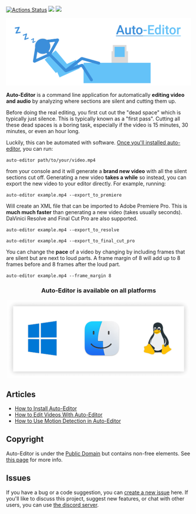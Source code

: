[![Actions Status](https://github.com/wyattblue/auto-editor/workflows/build/badge.svg)](https://github.com/wyattblue/auto-editor/actions)
<a href="https://discord.com/invite/kMHAWJJ/"><img src="https://img.shields.io/discord/711767814821773372?color=%237289DA&label=chat&logo=discord&logoColor=white"></a>
<img src="https://img.shields.io/badge/version-20w53a-blue.svg">
<p align="center"><img src="https://raw.githubusercontent.com/wyattblue/auto-editor/master/articles/imgs/auto-editor_banner.png" width="700"></p>

**Auto-Editor** is a command line application for automatically **editing video and audio** by analyzing where sections are silent and cutting them up.

Before doing the real editing, you first cut out the "dead space" which is typically just silence. This is typically known as a "first pass". Cutting all these dead spaces is a boring task, especially if the video is 15 minutes, 30 minutes, or even an hour long.

Luckily, this can be automated with software. [Once you'll installed auto-editor](https://github.com/WyattBlue/auto-editor/blob/master/articles/installing.md), you can run:

```
auto-editor path/to/your/video.mp4
```

from your console and it will generate a **brand new video** with all the silent sections cut off. Generating a new video **takes a while** so instead, you can export the new video to your editor directly. For example, running:

```
auto-editor example.mp4 --export_to_premiere
```

Will create an XML file that can be imported to Adobe Premiere Pro. This is **much much faster** than generating a new video (takes usually seconds). DaVinici Resolve and Final Cut Pro are also supported.

```
auto-editor example.mp4 --export_to_resolve
```

```
auto-editor example.mp4 --export_to_final_cut_pro
```


You can change the **pace** of a video by changing by including frames that are silent but are next to loud parts. A frame margin of 8 will add up to 8 frames before and 8 frames after the loud part.

```
auto-editor example.mp4 --frame_margin 8
```

<h3 align="center">Auto-Editor is available on all platforms</h3>
<p align="center"><img src="https://raw.githubusercontent.com/WyattBlue/auto-editor/master/articles/imgs/cross_platform.png" width="500" title="and chromeOS, but they are tricky to set up."></p>


## Articles
 - [How to Install Auto-Editor](https://github.com/WyattBlue/auto-editor/blob/master/articles/installing.md)
 - [How to Edit Videos With Auto-Editor](https://github.com/WyattBlue/auto-editor/blob/master/articles/editing.md)
 - [How to Use Motion Detection in Auto-Editor](https://github.com/WyattBlue/auto-editor/blob/master/articles/motionDetection.md)

## Copyright
Auto-Editor is under the [Public Domain](https://github.com/WyattBlue/auto-editor/blob/master/LICENSE) but contains non-free elements. See [this page](https://github.com/WyattBlue/auto-editor/blob/master/articles/legalinfo.md) for more info.

## Issues
If you have a bug or a code suggestion, you can [create a new issue](https://github.com/WyattBlue/auto-editor/issues/new) here. If you'll like to discuss this project, suggest new features, or chat with other users, you can use [the discord server](https://discord.com/invite/kMHAWJJ).
